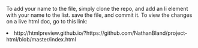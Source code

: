 To add your name to the file, simply clone the repo, and add an li element with your name to the list.
save the file, and commit it. To view the changes on a live html doc, go to this link:
<li>http://htmlpreview.github.io/?https://github.com/NathanBland/project-html/blob/master/index.html</li>

